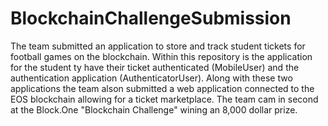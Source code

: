 # BlockchainChallengeSubmission
The team submitted an application to store and track student tickets for football games on the blockchain. Within this repository is the application for the student ty have their ticket authenticated (MobileUser) and the authentication application (AuthenticatorUser). Along with these two applications the team alson submitted a web application connected to the EOS blockchain allowing for a ticket marketplace. The team cam in second at the Block.One "Blockchain Challenge" wining an 8,000 dollar prize.
